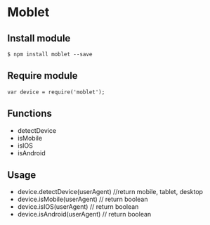 # Moblet

## Install module
    $ npm install moblet --save

## Require module
    var device = require('moblet');

## Functions

  * detectDevice
  * isMobile
  * isIOS
  * isAndroid

## Usage

  * device.detectDevice(userAgent) //return mobile, tablet, desktop
  * device.isMobile(userAgent) // return boolean
  * device.isIOS(userAgent) // return boolean
  * device.isAndroid(userAgent) // return boolean
